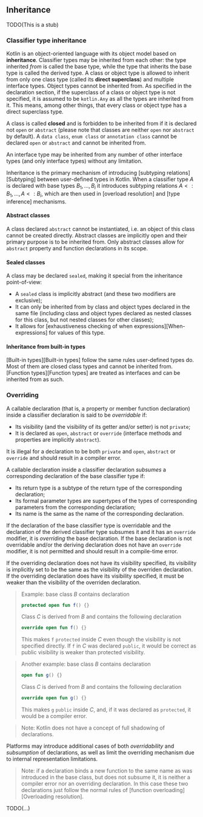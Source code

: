 ## Inheritance

TODO(This is a stub)

### Classifier type inheritance

Kotlin is an object-oriented language with its object model based on **inheritance**.
Classifier types may be inherited from each other: the type inherited *from* is called the base type, while the type that inherits the base type is called the derived type.
A class or object type is allowed to inherit from only one class type (called its **direct superclass**) and multiple interface types.
Object types cannot be inherited from.
As specified in the declaration section, if the superclass of a class or object type is not specified, it is assumed to be `kotlin.Any` as all the types are inherited from it.
This means, among other things, that every class or object type has a direct superclass type.

A class is called **closed** and is forbidden to be inherited from if it is declared not `open` or `abstract` (please note that classes are neither `open` nor `abstract` by default). 
A `data class`, `enum class` or `annotation class` cannot be declared `open` or `abstract` and cannot be inherited from.

An interface type may be inherited from any number of other interface types (and only interface types) without any limitation.

Inheritance is the primary mechanism of introducing [subtyping relations][Subtyping] between user-defined types in Kotlin.
When a classifier type $A$ is declared with base types $B_1, \dots, B_i$ it introduces subtyping relations $A <: B_1, \ldots, A <: B_i$, which are then used in  [overload resolution] and [type inference] mechanisms.

#### Abstract classes

A class declared `abstract` cannot be instantiated, i.e. an object of this class cannot be created directly.
Abstract classes are implicitly open and their primary purpose is to be inherited from.
Only abstract classes allow for `abstract` property and function declarations in its scope.

#### Sealed classes

A class may be declared `sealed`, making it special from the inheritance point-of-view:

- A `sealed` class is implicitly abstract (and these two modifiers are exclusive);
- It can only be inherited from by class and object types declared in the same file (including class and object types declared as nested classes for this class, but not nested classes for other classes);
- It allows for [exhaustiveness checking of when expressions][When-expressions] for values of this type.

#### Inheritance from built-in types

[Built-in types][Built-in types] follow the same rules user-defined types do.
Most of them are closed class types and cannot be inherited from. 
[Function types][Function types] are treated as interfaces and can be inherited from as such.

### Overriding

A callable declaration (that is, a property or member function declaration) inside a classifier declaration is said to be *overridable* if:

- Its visibility (and the visibility of its getter and/or setter) is not `private`;
- It is declared as `open`, `abstract` or `override` (interface methods and properties are implicitly `abstract`).

It is illegal for a declaration to be both `private` and `open`, `abstract` or `override` and should result in a compiler error.

A callable declaration inside a classifier declaration *subsumes* a corresponding declaration of the base classifier type if:

- Its return type is a subtype of the return type of the corresponding declaration;
- Its formal parameter types are supertypes of the types of corresponding parameters from the corresponding declaration;
- Its name is the same as the name of the corresponding declaration.

If the declaration of the base classifier type is overridable and the declaration of the derived classifier type subsumes it and it has an `override` modifier, it is *overriding* the base declaration.
If the base declaration is not overridable and/or the deriving declaration does not have an `override` modifier, it is not permitted and should result in a compile-time error.

If the overriding declaration does not have its visibility specified, its visibility is implicitly set to be the same as the visibility of the overriden declaration.
If the overriding declaration does have its visibility specified, it must be weaker than the visibility of the overriden declaration.

> Example: base class $B$ contains declaration 
> ```kotlin 
> protected open fun f() {}
> ```
> Class $C$ is derived from $B$ and contains the following declaration
> ```kotlin 
> override open fun f() {}
> ```
> This makes `f` `protected` inside $C$ even though the visibility is not specified directly.
> If `f` in $C$ was declared `public`, it would be correct as public visibility is weaker than protected visibility.

> Another example: base class $B$ contains declaration 
> ```kotlin 
> open fun g() {}
> ```
> Class $C$ is derived from $B$ and contains the following declaration
> ```kotlin 
> override open fun g() {}
> ```
> This makes `g` `public` inside $C$, and, if it was declared as `protected`, it would be a compiler error.

> Note: Kotlin does not have a concept of full shadowing of declarations.

Platforms may introduce additional cases of both *overridability* and *subsumption* of declarations, as well as limit the overriding mechanism due to internal representation limitations.

> Note: if a declaration binds a new function to the same name as was introduced in the base class, but does not subsume it, it is neither a compiler error nor an overriding declaration.
> In this case these two declarations just follow the normal rules of [function overloading][Overloading resolution].

TODO(...)
